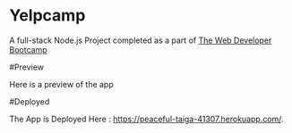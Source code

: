 # Yelpcamp

A full-stack Node.js Project completed as a part of [The Web Developer Bootcamp](https://www.udemy.com/the-web-developer-bootcamp/) 

#Preview

Here is a preview of the app

#Deployed 

The App is Deployed Here : <https://peaceful-taiga-41307.herokuapp.com/>.


